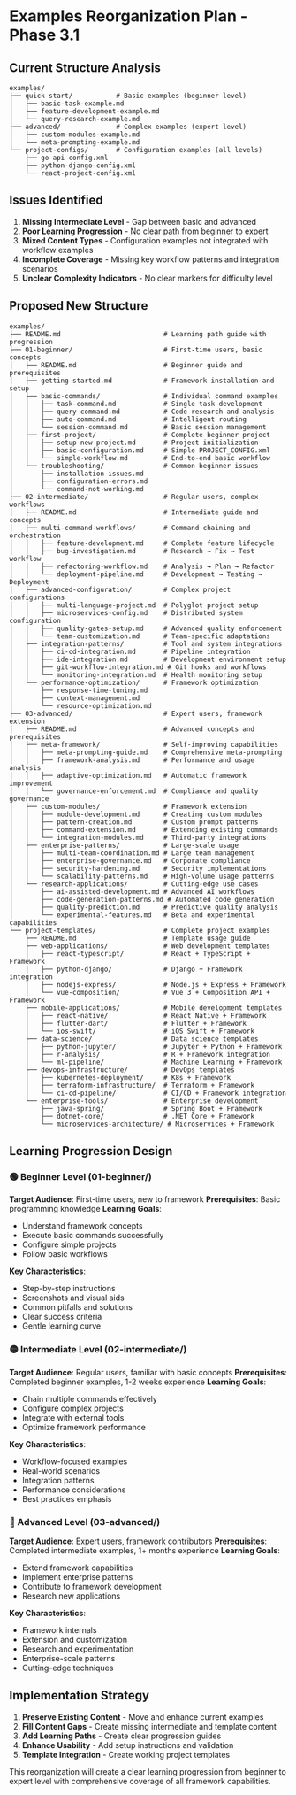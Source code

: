 # Examples Reorganization Plan - Phase 3.1

## Current Structure Analysis

```
examples/
├── quick-start/           # Basic examples (beginner level)
│   ├── basic-task-example.md
│   ├── feature-development-example.md
│   └── query-research-example.md
├── advanced/              # Complex examples (expert level)
│   ├── custom-modules-example.md
│   └── meta-prompting-example.md
└── project-configs/       # Configuration examples (all levels)
    ├── go-api-config.xml
    ├── python-django-config.xml
    └── react-project-config.xml
```

## Issues Identified

1. **Missing Intermediate Level** - Gap between basic and advanced
2. **Poor Learning Progression** - No clear path from beginner to expert
3. **Mixed Content Types** - Configuration examples not integrated with workflow examples
4. **Incomplete Coverage** - Missing key workflow patterns and integration scenarios
5. **Unclear Complexity Indicators** - No clear markers for difficulty level

## Proposed New Structure

```
examples/
├── README.md                          # Learning path guide with progression
├── 01-beginner/                       # First-time users, basic concepts
│   ├── README.md                      # Beginner guide and prerequisites
│   ├── getting-started.md             # Framework installation and setup
│   ├── basic-commands/                # Individual command examples
│   │   ├── task-command.md            # Single task development
│   │   ├── query-command.md           # Code research and analysis
│   │   ├── auto-command.md            # Intelligent routing
│   │   └── session-command.md         # Basic session management
│   ├── first-project/                 # Complete beginner project
│   │   ├── setup-new-project.md       # Project initialization
│   │   ├── basic-configuration.md     # Simple PROJECT_CONFIG.xml
│   │   └── simple-workflow.md         # End-to-end basic workflow
│   └── troubleshooting/               # Common beginner issues
│       ├── installation-issues.md
│       ├── configuration-errors.md
│       └── command-not-working.md
├── 02-intermediate/                   # Regular users, complex workflows
│   ├── README.md                      # Intermediate guide and concepts
│   ├── multi-command-workflows/       # Command chaining and orchestration
│   │   ├── feature-development.md     # Complete feature lifecycle
│   │   ├── bug-investigation.md       # Research → Fix → Test workflow
│   │   ├── refactoring-workflow.md    # Analysis → Plan → Refactor
│   │   └── deployment-pipeline.md     # Development → Testing → Deployment
│   ├── advanced-configuration/        # Complex project configurations
│   │   ├── multi-language-project.md  # Polyglot project setup
│   │   ├── microservices-config.md    # Distributed system configuration
│   │   ├── quality-gates-setup.md     # Advanced quality enforcement
│   │   └── team-customization.md      # Team-specific adaptations
│   ├── integration-patterns/          # Tool and system integrations
│   │   ├── ci-cd-integration.md       # Pipeline integration
│   │   ├── ide-integration.md         # Development environment setup
│   │   ├── git-workflow-integration.md # Git hooks and workflows
│   │   └── monitoring-integration.md  # Health monitoring setup
│   └── performance-optimization/      # Framework optimization
│       ├── response-time-tuning.md
│       ├── context-management.md
│       └── resource-optimization.md
├── 03-advanced/                       # Expert users, framework extension
│   ├── README.md                      # Advanced concepts and prerequisites
│   ├── meta-framework/                # Self-improving capabilities
│   │   ├── meta-prompting-guide.md    # Comprehensive meta-prompting
│   │   ├── framework-analysis.md      # Performance and usage analysis
│   │   ├── adaptive-optimization.md   # Automatic framework improvement
│   │   └── governance-enforcement.md  # Compliance and quality governance
│   ├── custom-modules/                # Framework extension
│   │   ├── module-development.md      # Creating custom modules
│   │   ├── pattern-creation.md        # Custom prompt patterns
│   │   ├── command-extension.md       # Extending existing commands
│   │   └── integration-modules.md     # Third-party integrations
│   ├── enterprise-patterns/           # Large-scale usage
│   │   ├── multi-team-coordination.md # Large team management
│   │   ├── enterprise-governance.md   # Corporate compliance
│   │   ├── security-hardening.md      # Security implementations
│   │   └── scalability-patterns.md    # High-volume usage patterns
│   └── research-applications/         # Cutting-edge use cases
│       ├── ai-assisted-development.md # Advanced AI workflows
│       ├── code-generation-patterns.md # Automated code generation
│       ├── quality-prediction.md      # Predictive quality analysis
│       └── experimental-features.md   # Beta and experimental capabilities
└── project-templates/                 # Complete project examples
    ├── README.md                      # Template usage guide
    ├── web-applications/              # Web development templates
    │   ├── react-typescript/          # React + TypeScript + Framework
    │   ├── python-django/             # Django + Framework integration
    │   ├── nodejs-express/            # Node.js + Express + Framework
    │   └── vue-composition/           # Vue 3 + Composition API + Framework
    ├── mobile-applications/           # Mobile development templates
    │   ├── react-native/              # React Native + Framework
    │   ├── flutter-dart/              # Flutter + Framework
    │   └── ios-swift/                 # iOS Swift + Framework
    ├── data-science/                  # Data science templates
    │   ├── python-jupyter/            # Jupyter + Python + Framework
    │   ├── r-analysis/                # R + Framework integration
    │   └── ml-pipeline/               # Machine Learning + Framework
    ├── devops-infrastructure/         # DevOps templates
    │   ├── kubernetes-deployment/     # K8s + Framework
    │   ├── terraform-infrastructure/  # Terraform + Framework
    │   └── ci-cd-pipeline/            # CI/CD + Framework integration
    └── enterprise-tools/              # Enterprise development
        ├── java-spring/               # Spring Boot + Framework
        ├── dotnet-core/               # .NET Core + Framework
        └── microservices-architecture/ # Microservices + Framework
```

## Learning Progression Design

### 🟢 Beginner Level (01-beginner/)
**Target Audience**: First-time users, new to framework
**Prerequisites**: Basic programming knowledge
**Learning Goals**: 
- Understand framework concepts
- Execute basic commands successfully
- Configure simple projects
- Follow basic workflows

**Key Characteristics**:
- Step-by-step instructions
- Screenshots and visual aids
- Common pitfalls and solutions
- Clear success criteria
- Gentle learning curve

### 🟡 Intermediate Level (02-intermediate/)
**Target Audience**: Regular users, familiar with basic concepts
**Prerequisites**: Completed beginner examples, 1-2 weeks experience
**Learning Goals**:
- Chain multiple commands effectively
- Configure complex projects
- Integrate with external tools
- Optimize framework performance

**Key Characteristics**:
- Workflow-focused examples
- Real-world scenarios
- Integration patterns
- Performance considerations
- Best practices emphasis

### 🔴 Advanced Level (03-advanced/)
**Target Audience**: Expert users, framework contributors
**Prerequisites**: Completed intermediate examples, 1+ months experience
**Learning Goals**:
- Extend framework capabilities
- Implement enterprise patterns
- Contribute to framework development
- Research new applications

**Key Characteristics**:
- Framework internals
- Extension and customization
- Research and experimentation
- Enterprise-scale patterns
- Cutting-edge techniques

## Implementation Strategy

1. **Preserve Existing Content** - Move and enhance current examples
2. **Fill Content Gaps** - Create missing intermediate and template content
3. **Add Learning Paths** - Create clear progression guides
4. **Enhance Usability** - Add setup instructions and validation
5. **Template Integration** - Create working project templates

This reorganization will create a clear learning progression from beginner to expert level with comprehensive coverage of all framework capabilities.